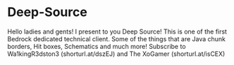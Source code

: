 # Deep-Source
Hello ladies and gents! I present to you Deep Source! This is one of the first Bedrock dedicated technical client. Some of the things that are Java chunk borders, Hit boxes, Schematics and much more! Subscribe to Wa1kingR3dston3 (shorturl.at/dszEJ) and The XoGamer (shorturl.at/isCEX)
